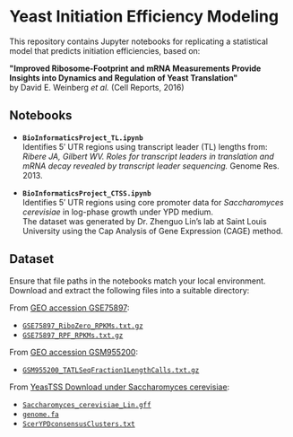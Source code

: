 # Yeast Initiation Efficiency Modeling

This repository contains Jupyter notebooks for replicating a statistical model that predicts initiation efficiencies, based on:

**"Improved Ribosome-Footprint and mRNA Measurements Provide Insights into Dynamics and Regulation of Yeast Translation"**  
by David E. Weinberg *et al.* (Cell Reports, 2016)

## Notebooks

- **`BioInformaticsProject_TL.ipynb`**  
  Identifies 5′ UTR regions using transcript leader (TL) lengths from:  
  *Ribere JA, Gilbert WV. Roles for transcript leaders in translation and mRNA decay revealed by transcript leader sequencing.* Genome Res. 2013.

- **`BioInformaticsProject_CTSS.ipynb`**  
  Identifies 5′ UTR regions using core promoter data for *Saccharomyces cerevisiae* in log-phase growth under YPD medium.  
  The dataset was generated by Dr. Zhenguo Lin’s lab at Saint Louis University using the Cap Analysis of Gene Expression (CAGE) method.

## Dataset

Ensure that file paths in the notebooks match your local environment. Download and extract the following files into a suitable directory:

From [GEO accession GSE75897](https://www.ncbi.nlm.nih.gov/geo/query/acc.cgi?acc=GSE75897):

- [`GSE75897_RiboZero_RPKMs.txt.gz`](https://www.ncbi.nlm.nih.gov/geo/download/?acc=GSE75897&format=file&file=GSE75897%5FRiboZero%5FRPKMs%2Etxt%2Egz)
- [`GSE75897_RPF_RPKMs.txt.gz`](https://www.ncbi.nlm.nih.gov/geo/download/?acc=GSE75897&format=file&file=GSE75897%5FRPF%5FRPKMs%2Etxt%2Egz)

From [GEO accession GSM955200](https://www.ncbi.nlm.nih.gov/geo/query/acc.cgi?acc=GSM955200):

- [`GSM955200_TATLSeqFraction1LengthCalls.txt.gz`](https://www.ncbi.nlm.nih.gov/geo/download/?acc=GSM955200&format=file&file=GSM955200%5FTATLSeqFraction1LengthCalls%2Etxt%2Egz)

From [YeasTSS Download under Saccharomyces cerevisiae](http://www.yeastss.org/download):

- [`Saccharomyces_cerevisiae_Lin.gff`](http://www.yeastss.org/jbrowse/JBrowse_data/Saccharomyces_cerevisiae/Genome/Saccharomyces_cerevisiae_Lin.gff)
- [`genome.fa`](http://www.yeastss.org/jbrowse/JBrowse_data/Saccharomyces_cerevisiae/Genome/genome.fa)
- [`ScerYPDconsensusClusters.txt`](http://www.yeastss.org/jbrowse/JBrowse_data/Saccharomyces_cerevisiae/ScerYPDconsensusClusters.txt)
